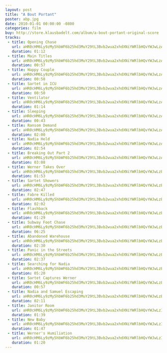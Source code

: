 ```yaml
---
layout: post
title: "A Bout Portant"
poster: abp.jpg
date: 2010-01-01 00:00:00 -0800
categories: film
buy: http://store.klausbadelt.com/album/a-bout-portant-original-score
tracks:
 - title: Opening Chase
   url: aHR0cHM6Ly9zMy5hbWF6b25hd3MuY29tL3Bvb2wua2xhdXNiYWRlbHQvYWJwLzAxIE9wZW5pbmcgQ2hhc2UubXAz
   duration: 01:12
 - title: Main Titles
   url: aHR0cHM6Ly9zMy5hbWF6b25hd3MuY29tL3Bvb2wua2xhdXNiYWRlbHQvYWJwLzAyIE1haW4gVGl0bGVzLm1wMw==
   duration: 00:57
 - title: Happy Couple
   url: aHR0cHM6Ly9zMy5hbWF6b25hd3MuY29tL3Bvb2wua2xhdXNiYWRlbHQvYWJwLzAzIEhhcHB5IENvdXBsZS5tcDM=
   duration: 00:58
 - title: Sartet in ICU
   url: aHR0cHM6Ly9zMy5hbWF6b25hd3MuY29tL3Bvb2wua2xhdXNiYWRlbHQvYWJwLzA0IFNhcnRldCBpbiBJQ1UubXAz
   duration: 00:50
 - title: Ventilator
   url: aHR0cHM6Ly9zMy5hbWF6b25hd3MuY29tL3Bvb2wua2xhdXNiYWRlbHQvYWJwLzA1IFZlbnRpbGF0b3IubXAz
   duration: 01:14
 - title: Sleeping
   url: aHR0cHM6Ly9zMy5hbWF6b25hd3MuY29tL3Bvb2wua2xhdXNiYWRlbHQvYWJwLzA2IFNsZWVwaW5nLm1wMw==
   duration: 00:43
 - title: Ransom Demand
   url: aHR0cHM6Ly9zMy5hbWF6b25hd3MuY29tL3Bvb2wua2xhdXNiYWRlbHQvYWJwLzA3IFJhbnNvbSBEZW1hbmQubXAz
   duration: 02:00
 - title: Nadia Held
   url: aHR0cHM6Ly9zMy5hbWF6b25hd3MuY29tL3Bvb2wua2xhdXNiYWRlbHQvYWJwLzA4IE5hZGlhIEhlbGQubXAz
   duration: 02:54
 - title: Breaking Out Part 2
   url: aHR0cHM6Ly9zMy5hbWF6b25hd3MuY29tL3Bvb2wua2xhdXNiYWRlbHQvYWJwLzA5IEJyZWFraW5nIE91dCBQYXJ0IDIubXAz
   duration: 03:08
 - title: Werner Takes Over
   url: aHR0cHM6Ly9zMy5hbWF6b25hd3MuY29tL3Bvb2wua2xhdXNiYWRlbHQvYWJwLzEwIFdlcm5lciBUYWtlcyBPdmVyLm1wMw==
   duration: 01:53
 - title: Sartet Showers
   url: aHR0cHM6Ly9zMy5hbWF6b25hd3MuY29tL3Bvb2wua2xhdXNiYWRlbHQvYWJwLzExIFNhcnRldCBTaG93ZXJzLm1wMw==
   duration: 02:47
 - title: Fabre Killed
   url: aHR0cHM6Ly9zMy5hbWF6b25hd3MuY29tL3Bvb2wua2xhdXNiYWRlbHQvYWJwLzEyIEZhYnJlIEtpbGxlZC5tcDM=
   duration: 02:02
 - title: Flashback
   url: aHR0cHM6Ly9zMy5hbWF6b25hd3MuY29tL3Bvb2wua2xhdXNiYWRlbHQvYWJwLzEzIEZsYXNoYmFjay5tcDM=
   duration: 01:29
 - title: Subway Foot Chase
   url: aHR0cHM6Ly9zMy5hbWF6b25hd3MuY29tL3Bvb2wua2xhdXNiYWRlbHQvYWJwLzE0IFN1YndheSBGb290IENoYXNlLm1wMw==
   duration: 06:25
 - title: Abandoned Warehouse
   url: aHR0cHM6Ly9zMy5hbWF6b25hd3MuY29tL3Bvb2wua2xhdXNiYWRlbHQvYWJwLzE1IEFiYW5kb25lZCBXYXJlaG91c2UubXAz
   duration: 02:30
 - title: Panic in the Streets
   url: aHR0cHM6Ly9zMy5hbWF6b25hd3MuY29tL3Bvb2wua2xhdXNiYWRlbHQvYWJwLzE2IFBhbmljIGluIHRoZSBTdHJlZXRzLm1wMw==
   duration: 02:37
 - title: Searching for Nadia
   url: aHR0cHM6Ly9zMy5hbWF6b25hd3MuY29tL3Bvb2wua2xhdXNiYWRlbHQvYWJwLzE3IFNlYXJjaGluZyBmb3IgTmFkaWEubXAz
   duration: 05:20
 - title: Sartet Captures Werner
   url: aHR0cHM6Ly9zMy5hbWF6b25hd3MuY29tL3Bvb2wua2xhdXNiYWRlbHQvYWJwLzE4IFNhcnRldCBDYXB0dXJlcyBXZXJuZXIubXAz
   duration: 00:57
 - title: Nadia and Samuel Escaping
   url: aHR0cHM6Ly9zMy5hbWF6b25hd3MuY29tL3Bvb2wua2xhdXNiYWRlbHQvYWJwLzE5IE5hZGlhIGFuZCBTYW11ZWwgRXNjYXBpbmcubXAz
   duration: 02:11
 - title: Janitor Room
   url: aHR0cHM6Ly9zMy5hbWF6b25hd3MuY29tL3Bvb2wua2xhdXNiYWRlbHQvYWJwLzIwIEphbml0b3IgUm9vbS5tcDM=
   duration: 01:39
 - title: New Baby
   url: aHR0cHM6Ly9zMy5hbWF6b25hd3MuY29tL3Bvb2wua2xhdXNiYWRlbHQvYWJwLzIxIE5ldyBCYWJ5Lm1wMw==
   duration: 01:47
 - title: Werner's Humiliation
   url: aHR0cHM6Ly9zMy5hbWF6b25hd3MuY29tL3Bvb2wua2xhdXNiYWRlbHQvYWJwLzIyIFdlcm5lcidzIEh1bWlsaWF0aW9uLm1wMw==
   duration: 01:20
---
```


